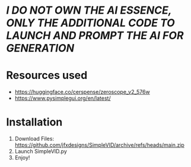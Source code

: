 # *I DO NOT OWN THE AI ESSENCE, ONLY THE ADDITIONAL CODE TO LAUNCH AND PROMPT THE AI FOR GENERATION*

# Resources used
- https://huggingface.co/cerspense/zeroscope_v2_576w
- https://www.pysimplegui.org/en/latest/

# Installation
1. Download Files: https://github.com/jfxdesigns/SimpleVID/archive/refs/heads/main.zip 
2. Launch SimpleVID.py
3. Enjoy!
